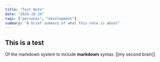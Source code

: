```yaml
---
title: "Test Note"
date: "2024-10-19"
tags: ["personal", "development"]
summary: "A brief summary of what this note is about"
---
```


## This is a test

Of the markdown system to include **markdown** syntax.
[[my second brain]]
